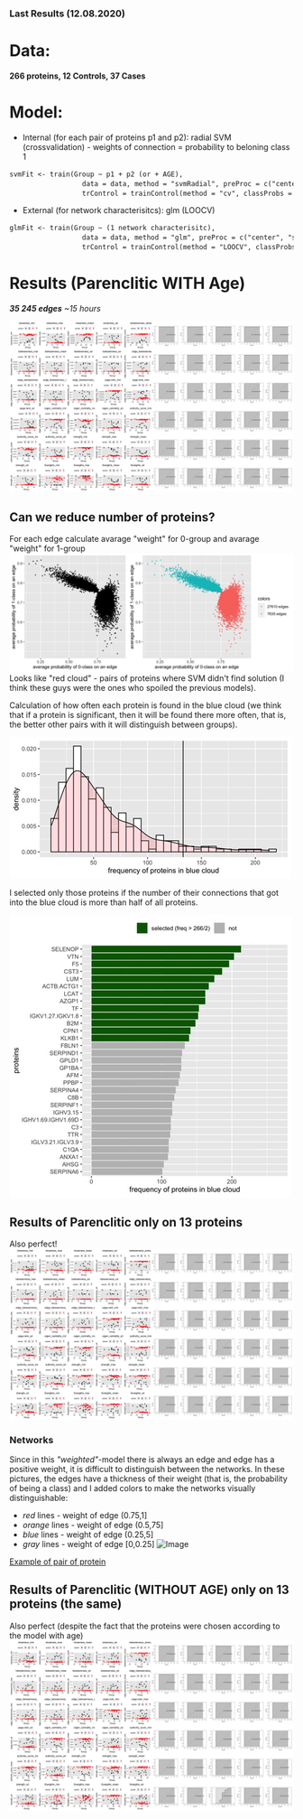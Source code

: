 ### Last Results (12.08.2020)
# Data: 
**266 proteins, 12 Controls, 37 Cases**
# Model:
- Internal (for each pair of proteins p1 and p2): radial SVM (crossvalidation) - weights of connection = probability to beloning class 1
```markdown
svmFit <- train(Group ~ p1 + p2 (or + AGE),
                  data = data, method = "svmRadial", preProc = c("center", "scale"),metric = "ROC",
                  trControl = trainControl(method = "cv", classProbs = TRUE, summaryFunction = twoClassSummary))
```
                                           
- External (for network characterisitcs): glm (LOOCV)
```markdown
glmFit <- train(Group ~ (1 network characterisitc),
                  data = data, method = "glm", preProc = c("center", "scale"), metric = "ROC",
                  trControl = trainControl(method = "LOOCV", classProbs = TRUE, summaryFunction = twoClassSummary))
```
# Results (Parenclitic WITH Age) 
_**35 245 edges** ~15 hours_

![Image](FINAL_FIG_FULL.jpg)
## Can we reduce number of proteins?
For each edge calculate avarage "weight" for 0-group and avarage "weight" for 1-group
![Image](SELECT_EDGES.jpg)
Looks like "red cloud" - pairs of proteins where SVM didn't find solution (I think these guys were the ones who spoiled the previous models).

Calculation of how often each protein is found in the blue cloud (we think that if a protein is significant, then it will be found there more often, that is, the better other pairs with it will distinguish between groups).

![Image](HIST_FREQ.jpg)

I selected only those proteins if the number of their connections that got into the blue cloud is more than half of all proteins.

![Image](BAR.jpg)
## Results of Parenclitic only on 13 proteins

Also perfect!
![Image](FINAL_FIG_SMALL.jpg)
### Networks

Since in this _"weighted"_-model there is always an edge and edge has a positive weight, it is difficult to distinguish between the networks.
In these pictures, the edges have a thickness of their weight (that is, the probability of being a class) and I added colors to make the networks visually distinguishable:

- _red_ lines - weight of edge (0.75,1]
- _orange_ lines - weight of edge (0.5,75]
- _blue_ lines - weight of edge (0.25,5]
- _gray_ lines - weight of edge [0,0.25]
![Image](NETWORKS.PNG)

[Example of pair of protein](https://github.com/TatianaNazarenko/Parenclitic_Classification/ex1.html)

## Results of Parenclitic (WITHOUT AGE) only on 13 proteins (the same)
Also perfect (despite the fact that the proteins were chosen according to the model with age)
![Image](FINAL_FIG_SMALL_WA.jpg)
